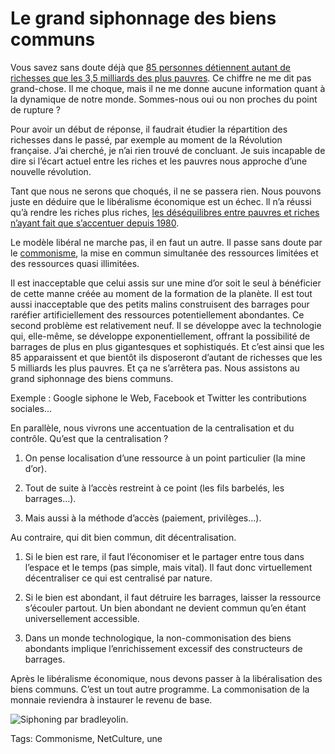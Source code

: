 # Le grand siphonnage des biens communs

Vous savez sans doute déjà que [85 personnes détiennent autant de richesses que les 3,5 milliards des plus pauvres](http://www.oxfam.org/fr/policy/finir-inegalites-extremes). Ce chiffre ne me dit pas grand-chose. Il me choque, mais il ne me donne aucune information quant à la dynamique de notre monde. Sommes-nous oui ou non proches du point de rupture ?<span id="more-34264"></span>

Pour avoir un début de réponse, il faudrait étudier la répartition des richesses dans le passé, par exemple au moment de la Révolution française. J’ai cherché, je n’ai rien trouvé de concluant. Je suis incapable de dire si l’écart actuel entre les riches et les pauvres nous approche d’une nouvelle révolution.

Tant que nous ne serons que choqués, il ne se passera rien. Nous pouvons juste en déduire que le libéralisme économique est un échec. ll n’a réussi qu’à rendre les riches plus riches, [les déséquilibres entre pauvres et riches n’ayant fait que s’accentuer depuis 1980](http://www.oxfam.org/fr/policy/finir-inegalites-extremes).

Le modèle libéral ne marche pas, il en faut un autre. Il passe sans doute par le [commonisme](http://blog.tcrouzet.com/tag/commonisme/), la mise en commun simultanée des ressources limitées et des ressources quasi illimitées.

Il est inacceptable que celui assis sur une mine d’or soit le seul à bénéficier de cette manne créée au moment de la formation de la planète. Il est tout aussi inacceptable que des petits malins construisent des barrages pour raréfier artificiellement des ressources potentiellement abondantes. Ce second problème est relativement neuf. Il se développe avec la technologie qui, elle-même, se développe exponentiellement, offrant la possibilité de barrages de plus en plus gigantesques et sophistiqués. Et c’est ainsi que les 85 apparaissent et que bientôt ils disposeront d’autant de richesses que les 5 milliards les plus pauvres. Et ça ne s’arrêtera pas. Nous assistons au grand siphonnage des biens communs.

Exemple : Google siphone le Web, Facebook et Twitter les contributions sociales...

En parallèle, nous vivrons une accentuation de la centralisation et du contrôle. Qu’est que la centralisation ?

1. On pense localisation d’une ressource à un point particulier (la mine d’or).

2. Tout de suite à l’accès restreint à ce point (les fils barbelés, les barrages…).

3. Mais aussi à la méthode d’accès (paiement, privilèges…).

Au contraire, qui dit bien commun, dit décentralisation.

1. Si le bien est rare, il faut l’économiser et le partager entre tous dans l’espace et le temps (pas simple, mais vital). Il faut donc virtuellement décentraliser ce qui est centralisé par nature.

2. Si le bien est abondant, il faut détruire les barrages, laisser la ressource s’écouler partout. Un bien abondant ne devient commun qu’en étant universellement accessible.

3. Dans un monde technologique, la non-commonisation des biens abondants implique l’enrichissement excessif des constructeurs de barrages.

Après le libéralisme économique, nous devons passer à la libéralisation des biens communs. C’est un tout autre programme. La commonisation de la monnaie reviendra à instaurer le revenu de base.

![Siphoning par bradleyolin.](http://blog.tcrouzet.comhttps://tcrouzet.com/images_tc/2014/01/siphoning-630x472.jpg)



Tags: Commonisme, NetCulture, une
